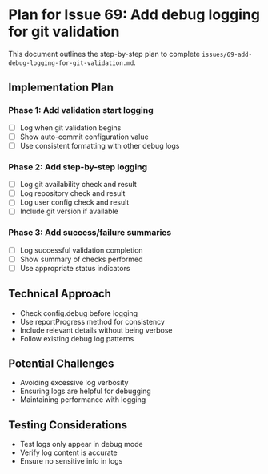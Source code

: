 # Plan for Issue 69: Add debug logging for git validation

This document outlines the step-by-step plan to complete `issues/69-add-debug-logging-for-git-validation.md`.

## Implementation Plan

### Phase 1: Add validation start logging
- [ ] Log when git validation begins
- [ ] Show auto-commit configuration value
- [ ] Use consistent formatting with other debug logs

### Phase 2: Add step-by-step logging
- [ ] Log git availability check and result
- [ ] Log repository check and result
- [ ] Log user config check and result
- [ ] Include git version if available

### Phase 3: Add success/failure summaries
- [ ] Log successful validation completion
- [ ] Show summary of checks performed
- [ ] Use appropriate status indicators

## Technical Approach
- Check config.debug before logging
- Use reportProgress method for consistency
- Include relevant details without being verbose
- Follow existing debug log patterns

## Potential Challenges
- Avoiding excessive log verbosity
- Ensuring logs are helpful for debugging
- Maintaining performance with logging

## Testing Considerations
- Test logs only appear in debug mode
- Verify log content is accurate
- Ensure no sensitive info in logs